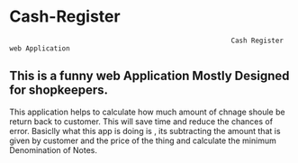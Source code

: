 # Cash-Register
                                                           Cash Register web Application
This is a funny web Application Mostly Designed for shopkeepers. 
--------------------------------------------------------------------------------------------------------------------------------------------------------
This application helps to calculate how much amount of chnage shoule be return back to customer. This will save time and reduce the chances of error.
Basiclly what this app is doing is , its subtracting the amount that is given by customer and the price of the thing and calculate the minimum Denomination of Notes.
